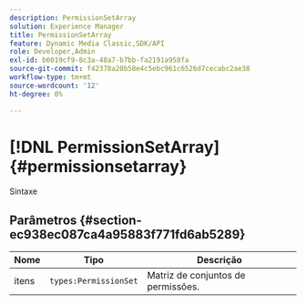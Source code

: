 ```yaml
---
description: PermissionSetArray
solution: Experience Manager
title: PermissionSetArray
feature: Dynamic Media Classic,SDK/API
role: Developer,Admin
exl-id: b6019cf9-8c3a-48a7-b7bb-fa2191a958fa
source-git-commit: f42378a20b58e4c5ebc961c6526d7cecabc2ae38
workflow-type: tm+mt
source-wordcount: '12'
ht-degree: 0%

---
```


# [!DNL PermissionSetArray]{#permissionsetarray}

Sintaxe

## Parâmetros {#section-ec938ec087ca4a95883f771fd6ab5289}

| Nome | Tipo | Descrição |
|---|---|---|
| itens | `types:PermissionSet` | Matriz de conjuntos de permissões. |
